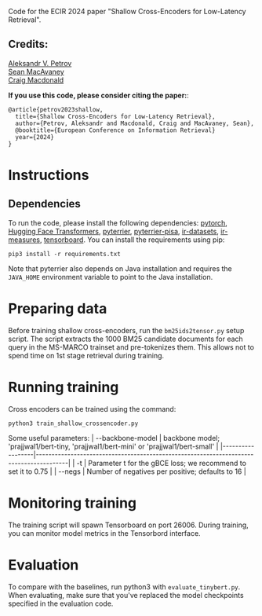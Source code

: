Code for the ECIR 2024 paper "Shallow Cross-Encoders for Low-Latency Retrieval". 

## Credits: 
[Aleksandr V. Petrov](https://asash.github.io) <BR/>
[Sean MacAvaney](https://macavaney.us/) <BR/>
[Craig Macdonald](https://www.dcs.gla.ac.uk/~craigm/)

**If you use this code, please consider citing the paper:**: 

```
@article{petrov2023shallow,
  title={Shallow Cross-Encoders for Low-Latency Retrieval},
  author={Petrov, Aleksandr and Macdonald, Craig and MacAvaney, Sean},
  @booktitle={European Conference on Information Retrieval}
  year={2024}
}
```

# Instructions 
## Dependencies
To run the code, please install the following dependencies: [pytorch](https://pytorch.org/), [Hugging Face Transformers](https://huggingface.co/docs/transformers/en/index), [pyterrier](https://pyterrier.readthedocs.io/en/latest/installation.html), [pyterrier-pisa](https://github.com/terrierteam/pyterrier_pisa), [ir-datasets](https://ir-datasets.com/), [ir-measures](https://ir-measur.es/en/latest/), [tensorboard](https://www.tensorflow.org/tensorboard).
You can install the requirements using pip: 
```
pip3 install -r requirements.txt
```

Note that pyterrier also depends on Java installation and requires the `JAVA_HOME` environment variable to point to the Java installation. 


# Preparing data
Before training shallow cross-encoders, run the `bm25ids2tensor.py` setup script. The script extracts the 1000 BM25 candidate documents for each query in the MS-MARCO trainset and pre-tokenizes them. This allows not to spend time on 1st stage retrieval during training. 



# Running training

Cross encoders can be trained using the command:

```
python3 train_shallow_crossencoder.py
```

Some useful parameters:
| --backbone-model | backbone model; 'prajjwal1/bert-tiny, 'prajjwal1/bert-mini' or 'prajjwal1/bert-small'  |
|------------------|----------------------------------------------------------------------------------------|
| -t               | Parameter t for the gBCE loss; we recommend to set it to 0.75                          |
| --negs           | Number of negatives per positive; defaults to 16                                       |


# Monitoring training
The training script will spawn Tensorboard on port 26006. During training, you can monitor model metrics in the Tensorbord interface.

# Evaluation

To compare with the baselines, run python3 with `evaluate_tinybert.py`. When evaluating, make sure that you've replaced the model checkpoints specified in the evaluation code. 

